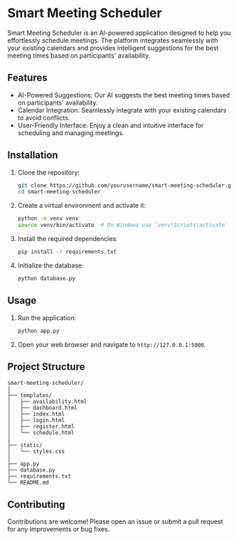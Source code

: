 # Smart Meeting Scheduler

Smart Meeting Scheduler is an AI-powered application designed to help you effortlessly schedule meetings. The platform integrates seamlessly with your existing calendars and provides intelligent suggestions for the best meeting times based on participants' availability.

## Features

- AI-Powered Suggestions: Our AI suggests the best meeting times based on participants' availability.
- Calendar Integration: Seamlessly integrate with your existing calendars to avoid conflicts.
- User-Friendly Interface: Enjoy a clean and intuitive interface for scheduling and managing meetings.

## Installation

1. Clone the repository:
    ```bash
    git clone https://github.com/yourusername/smart-meeting-scheduler.git
    cd smart-meeting-scheduler
    ```

2. Create a virtual environment and activate it:
    ```bash
    python -m venv venv
    source venv/bin/activate  # On Windows use `venv\Scripts\activate`
    ```

3. Install the required dependencies:
    ```bash
    pip install -r requirements.txt
    ```

4. Initialize the database:
    ```bash
    python database.py
    ```

## Usage

1. Run the application:
    ```bash
    python app.py
    ```

2. Open your web browser and navigate to `http://127.0.0.1:5000`.

## Project Structure

```
smart-meeting-scheduler/
│
├── templates/
│   ├── availability.html
│   ├── dashboard.html
│   ├── index.html
│   ├── login.html
│   ├── register.html
│   └── schedule.html
│
├── static/
│   └── styles.css
│
├── app.py
├── database.py
├── requirements.txt
└── README.md
```


## Contributing

Contributions are welcome! Please open an issue or submit a pull request for any improvements or bug fixes.

